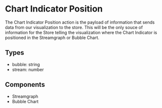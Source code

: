# Chart Indicator Position

The Chart Indicator Position action is the payload of information that sends data from our
visualization to the store. This will be the only souce of information for the Store
telling the visualization where the Chart Indicator is positioned in the Streamgraph or Bubble Chart.

## Types

  * bubble: string
  * stream: number

## Components

  * Streamgraph
  * Bubble Chart
